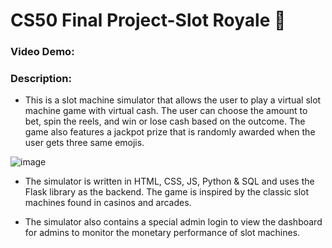 # CS50 Final Project-Slot Royale 🎰
### Video Demo: 

### Description:
- This is a slot machine simulator that allows the user to play a virtual slot machine game with virtual cash. The user can choose the amount to bet, spin the reels, and win or lose cash based on the outcome. The game also features a jackpot prize that is randomly awarded when the user gets three same emojis. 

![image](https://i.ibb.co/Hp00g8F/image.png)
  
- The simulator is written in HTML, CSS, JS, Python & SQL and uses the Flask library as the backend. The game is inspired by the classic slot machines found in casinos and arcades.

- The simulator also contains a special admin login to view the dashboard for admins to monitor the monetary performance of slot machines.
